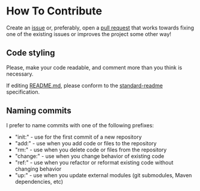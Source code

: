# How To Contribute

Create an [issue](ISSUE_TEMPLATE.md) or, preferably, open a [pull request](PULL_REQUEST_TEMPLATE.md) that works towards fixing one of the existing issues or improves the project some other way!

## Code styling

Please, make your code readable, and comment more than you think is necessary.

If editing [README.md](README.md "README"), please conform to the [standard-readme](https://github.com/RichardLitt/standard-readme "RichardLitt/standard-readme") specification.

## Naming commits

I prefer to name commits with one of the following prefixes:
* "init:" - use for the first commit of a new repository
* "add:" - use when you add code or files to the repository
* "rm:" - use when you delete code or files from the repository
* "change:" - use when you change behavior of existing code
* "ref:" - use when you refactor or reformat existing code without changing behavior
* "up:" - use when you update external modules (git submodules, Maven dependencies, etc)
